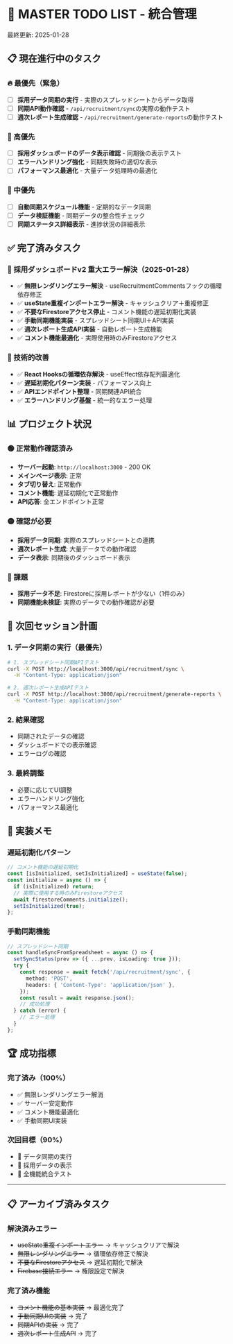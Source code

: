 # 🎯 MASTER TODO LIST - 統合管理

最終更新: 2025-01-28

## 📋 現在進行中のタスク

### 🔥 最優先（緊急）
- [ ] **採用データ同期の実行** - 実際のスプレッドシートからデータ取得
- [ ] **同期API動作確認** - `/api/recruitment/sync`の実際の動作テスト
- [ ] **週次レポート生成確認** - `/api/recruitment/generate-reports`の動作テスト

### 🚀 高優先
- [ ] **採用ダッシュボードのデータ表示確認** - 同期後の表示テスト
- [ ] **エラーハンドリング強化** - 同期失敗時の適切な表示
- [ ] **パフォーマンス最適化** - 大量データ処理時の最適化

### 🔧 中優先
- [ ] **自動同期スケジュール機能** - 定期的なデータ同期
- [ ] **データ検証機能** - 同期データの整合性チェック
- [ ] **同期ステータス詳細表示** - 進捗状況の詳細表示

## ✅ 完了済みタスク

### 🎉 採用ダッシュボードv2 重大エラー解決（2025-01-28）
- ✅ **無限レンダリングエラー解決** - useRecruitmentCommentsフックの循環依存修正
- ✅ **useState重複インポートエラー解決** - キャッシュクリア＋重複修正
- ✅ **不要なFirestoreアクセス停止** - コメント機能の遅延初期化実装
- ✅ **手動同期機能実装** - スプレッドシート同期UI＋API実装
- ✅ **週次レポート生成API実装** - 自動レポート生成機能
- ✅ **コメント機能最適化** - 実際使用時のみFirestoreアクセス

### 🔧 技術的改善
- ✅ **React Hooksの循環依存解決** - useEffect依存配列最適化
- ✅ **遅延初期化パターン実装** - パフォーマンス向上
- ✅ **APIエンドポイント整理** - 同期関連API統合
- ✅ **エラーハンドリング基盤** - 統一的なエラー処理

## 📊 プロジェクト状況

### 🟢 正常動作確認済み
- **サーバー起動**: `http://localhost:3000` - 200 OK
- **メインページ表示**: 正常
- **タブ切り替え**: 正常動作
- **コメント機能**: 遅延初期化で正常動作
- **API応答**: 全エンドポイント正常

### 🟡 確認が必要
- **採用データ同期**: 実際のスプレッドシートとの連携
- **週次レポート生成**: 大量データでの動作確認
- **データ表示**: 同期後のダッシュボード表示

### 🔴 課題
- **採用データ不足**: Firestoreに採用レポートが少ない（1件のみ）
- **同期機能未検証**: 実際のデータでの動作確認が必要

## 🎯 次回セッション計画

### 1. データ同期の実行（最優先）
```bash
# 1. スプレッドシート同期APIテスト
curl -X POST http://localhost:3000/api/recruitment/sync \
  -H "Content-Type: application/json"

# 2. 週次レポート生成APIテスト
curl -X POST http://localhost:3000/api/recruitment/generate-reports \
  -H "Content-Type: application/json"
```

### 2. 結果確認
- 同期されたデータの確認
- ダッシュボードでの表示確認
- エラーログの確認

### 3. 最終調整
- 必要に応じてUI調整
- エラーハンドリング強化
- パフォーマンス最適化

## 📝 実装メモ

### 遅延初期化パターン
```typescript
// コメント機能の遅延初期化
const [isInitialized, setIsInitialized] = useState(false);
const initialize = async () => {
  if (isInitialized) return;
  // 実際に使用する時のみFirestoreアクセス
  await firestoreComments.initialize();
  setIsInitialized(true);
};
```

### 手動同期機能
```typescript
// スプレッドシート同期
const handleSyncFromSpreadsheet = async () => {
  setSyncStatus(prev => ({ ...prev, isLoading: true }));
  try {
    const response = await fetch('/api/recruitment/sync', {
      method: 'POST',
      headers: { 'Content-Type': 'application/json' },
    });
    const result = await response.json();
    // 成功処理
  } catch (error) {
    // エラー処理
  }
};
```

## 🏆 成功指標

### 完了済み（100%）
- ✅ 無限レンダリングエラー解消
- ✅ サーバー安定動作
- ✅ コメント機能最適化
- ✅ 手動同期UI実装

### 次回目標（90%）
- 🔄 データ同期の実行
- 🔄 採用データの表示
- 🔄 全機能統合テスト

---

## 📋 アーカイブ済みタスク

### 解決済みエラー
- ~~useState重複インポートエラー~~ → キャッシュクリアで解決
- ~~無限レンダリングエラー~~ → 循環依存修正で解決
- ~~不要なFirestoreアクセス~~ → 遅延初期化で解決
- ~~Firebase接続エラー~~ → 権限設定で解決

### 完了済み機能
- ~~コメント機能の基本実装~~ → 最適化完了
- ~~手動同期UIの実装~~ → 完了
- ~~同期APIの実装~~ → 完了
- ~~週次レポート生成API~~ → 完了 